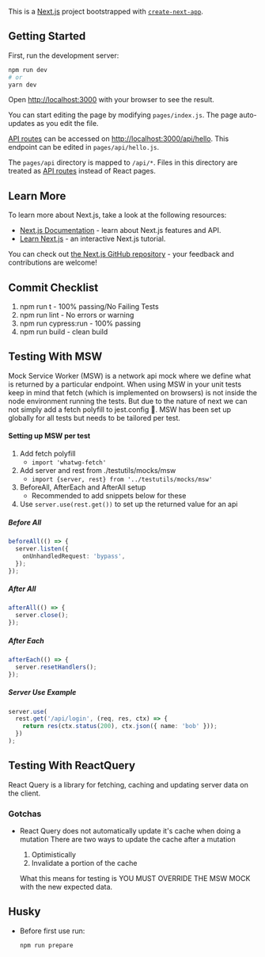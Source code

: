 This is a [Next.js](https://nextjs.org/) project bootstrapped with [`create-next-app`](https://github.com/vercel/next.js/tree/canary/packages/create-next-app).

## Getting Started

First, run the development server:

```bash
npm run dev
# or
yarn dev
```

Open [http://localhost:3000](http://localhost:3000) with your browser to see the result.

You can start editing the page by modifying `pages/index.js`. The page auto-updates as you edit the file.

[API routes](https://nextjs.org/docs/api-routes/introduction) can be accessed on [http://localhost:3000/api/hello](http://localhost:3000/api/hello). This endpoint can be edited in `pages/api/hello.js`.

The `pages/api` directory is mapped to `/api/*`. Files in this directory are treated as [API routes](https://nextjs.org/docs/api-routes/introduction) instead of React pages.

## Learn More

To learn more about Next.js, take a look at the following resources:

- [Next.js Documentation](https://nextjs.org/docs) - learn about Next.js features and API.
- [Learn Next.js](https://nextjs.org/learn) - an interactive Next.js tutorial.

You can check out [the Next.js GitHub repository](https://github.com/vercel/next.js/) - your feedback and contributions are welcome!

## Commit Checklist

1. npm run t - 100% passing/No Failing Tests
2. npm run lint - No errors or warning
3. npm run cypress:run - 100% passing
4. npm run build - clean build

## Testing With MSW

Mock Service Worker (MSW) is a network api mock where we define what is returned by a particular endpoint. When using MSW in your unit tests keep in mind that fetch (which is implemented on browsers) is not inside the node environment running the tests. But due to the nature of next we can not simply add a fetch polyfill to jest.config 🙁. MSW has been set up globally for all tests but needs to be tailored per test.

#### Setting up MSW per test

1. Add fetch polyfill
   - `import 'whatwg-fetch'`
2. Add server and rest from ./testutils/mocks/msw
   - `import {server, rest} from '../testutils/mocks/msw'`
3. BeforeAll, AfterEach and AfterAll setup
   - Recommended to add snippets below for these
4. Use `server.use(rest.get())` to set up the returned value for an api

##### Before All

```ts
beforeAll(() => {
  server.listen({
    onUnhandledRequest: 'bypass',
  });
});
```

##### After All

```ts
afterAll(() => {
  server.close();
});
```

##### After Each

```ts
afterEach(() => {
  server.resetHandlers();
});
```

##### Server Use Example

```ts
server.use(
  rest.get('/api/login', (req, res, ctx) => {
    return res(ctx.status(200), ctx.json({ name: 'bob' }));
  })
);
```

## Testing With ReactQuery

React Query is a library for fetching, caching and updating server data on the client.

### Gotchas

- React Query does not automatically update it's cache when doing a mutation
  There are two ways to update the cache after a mutation

  1. Optimistically
  2. Invalidate a portion of the cache

  What this means for testing is YOU MUST OVERRIDE THE MSW MOCK with the new expected data.

## Husky

- Before first use run:
  ```
  npm run prepare
  ```
